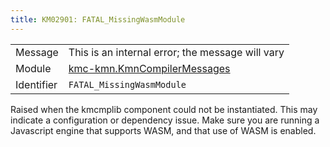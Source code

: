 ```yaml
---
title: KM02901: FATAL_MissingWasmModule
---
```


|            |           |
|------------|---------- |
| Message    | This is an internal error; the message will vary |
| Module     | [kmc-kmn.KmnCompilerMessages](kmc-kmn.kmncompilermessages) |
| Identifier | `FATAL_MissingWasmModule` |

Raised when the kmcmplib component could not be instantiated. This may indicate
a configuration or dependency issue. Make sure you are running a Javascript
engine that supports WASM, and that use of WASM is enabled.
